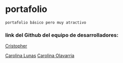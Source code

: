 # portafolio
`portafolio básico pero muy atractivo`
<br/>
### link del Github del equipo de desarrolladores: 
<a href="https://crischess.github.io/tutoria-github/">Cristopher</a>

<a href="https://github.com/carolinalunasfarah">Carolina Lunas</a>
<a href="https://github.com/Carolinacao">Carolina Olavarria</a>